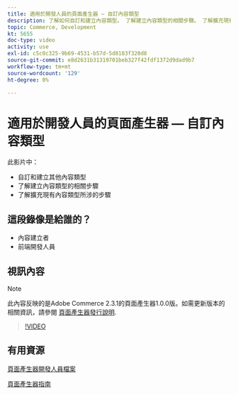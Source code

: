 ```yaml
---
title: 適用於開發人員的頁面產生器 — 自訂內容類型
description: 了解如何自訂和建立內容類型。 了解建立內容類型的相關步​驟。 了解擴充現有內容類型所涉及的步驟。
topic: Commerce, Development
kt: 5655
doc-type: video
activity: use
exl-id: c5c0c325-9b69-4531-b57d-5d8183f320d8
source-git-commit: e8d2631b31319701beb327f42fdf1372d9dad9b7
workflow-type: tm+mt
source-wordcount: '129'
ht-degree: 0%

---
```


# 適用於開發人員的頁面產生器 — 自訂內容類型

此影片中：

- 自訂和建立其他內容類型
- 了解建立內容類型的相關步&#x200B;驟
- 了解擴充現有內容類型所涉的步驟

## 這段錄像是給誰的？

- 內容建立者
- 前端開發人員

## 視訊內容

>[!NOTE]
>
>此內容反映的是Adobe Commerce 2.3.1的頁面產生器1.0.0版。如需更新版本的相關資訊，請參閱 [頁面產生器發行說明](https://experienceleague.adobe.com/docs/commerce-admin/page-builder/release-notes.html).

>[!VIDEO](https://video.tv.adobe.com/v/35714?quality=12&learn=on)

## 有用資源

[頁面產生器開發人員檔案](https://developer.adobe.com/commerce/frontend-core/page-builder/)

[頁面產生器指南](https://experienceleague.adobe.com/docs/commerce-admin/page-builder/introduction.html)

